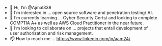 - 👋 Hi, I’m @Ajmal338
- 👀 I’m interested in ... open source software and penetration testing/ AI.
- 🌱 I’m currently learning ... Cyber Security Certs/ and looking to complete COMPTIA A+ as well as AWS Cloud Practitioner in the near future.
- 💞️ I’m looking to collaborate on ... projects that entail development of user authorization and risk management.
- 📫 How to reach me ... https://www.linkedin.com/in/aam24/

<!---
Ajmal338/Ajmal338 is a ✨ special ✨ repository because its `README.md` (this file) appears on your GitHub profile.
You can click the Preview link to take a look at your changes.
--->

